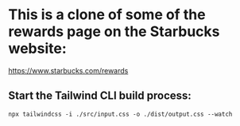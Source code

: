 # This is a clone of some of the rewards page on the Starbucks website:
https://www.starbucks.com/rewards

## Start the Tailwind CLI build process:
`npx tailwindcss -i ./src/input.css -o ./dist/output.css --watch`